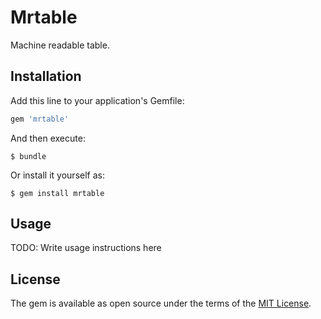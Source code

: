 # Mrtable

Machine readable table.

## Installation

Add this line to your application's Gemfile:

```ruby
gem 'mrtable'
```

And then execute:

    $ bundle

Or install it yourself as:

    $ gem install mrtable

## Usage

TODO: Write usage instructions here

## License

The gem is available as open source under the terms of the [MIT License](http://opensource.org/licenses/MIT).
